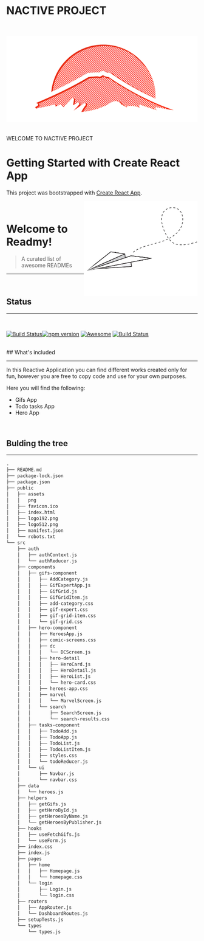 # NACTIVE PROJECT
<br>

![Logo](./docs/logo192.png)

<br>
WELCOME TO NACTIVE PROJECT

<br>

# Getting Started with Create React App

This project was bootstrapped with [Create React App](https://github.com/facebook/create-react-app).

<img src="./public/assets/resources/paper-airplane.png" width="300px" align="right" />

<br>

# Welcome to Readmy!

> A curated list of awesome READMEs
<hr>
<br>

## Status
<hr>
<br>

[![Build Status](https://img.shields.io/github/workflow/status/twbs/bootstrap/JS%20Tests/main?label=JS%20Tests&logo=github)](https://github.com/twbs/bootstrap/actions?query=workflow%3AJS+Tests+branch%3Amain)[![npm version](https://img.shields.io/npm/v/bootstrap)](https://www.npmjs.com/package/bootstrap) [![Awesome](https://cdn.rawgit.com/sindresorhus/awesome/d7305f38d29fed78fa85652e3a63e154dd8e8829/media/badge.svg)](https://github.com/sindresorhus/awesome#readme) [![Build Status](https://travis-ci.org/walternascimentobarroso/walternascimentobarroso.github.io.svg?branch=master)](https://travis-ci.org/walternascimentobarroso/walternascimentobarroso.github.io)

<br>
## What's included
<hr>

<p>In this Reactive Application you can find different works created only for fun, however you are free to copy code and use for your own purposes.</p>
<p>Here you will find the following:</p>

- Gifs App
- Todo tasks App
- Hero App 

<br>


## Bulding the tree
<hr>

```
.
├── README.md
├── package-lock.json
├── package.json
├── public
│   ├── assets
│   │   png
│   ├── favicon.ico
│   ├── index.html
│   ├── logo192.png
│   ├── logo512.png
│   ├── manifest.json
│   └── robots.txt
└── src
    ├── auth
    │   ├── authContext.js
    │   └── authReducer.js
    ├── components
    │   ├── gifs-component
    │   │   ├── AddCategory.js
    │   │   ├── GifExpertApp.js
    │   │   ├── GifGrid.js
    │   │   ├── GifGridItem.js
    │   │   ├── add-category.css
    │   │   ├── gif-expert.css
    │   │   ├── gif-grid-item.css
    │   │   └── gif-grid.css
    │   ├── hero-component
    │   │   ├── HeroesApp.js
    │   │   ├── comic-screens.css
    │   │   ├── dc
    │   │   │   └── DCScreen.js
    │   │   ├── hero-detail
    │   │   │   ├── HeroCard.js
    │   │   │   ├── HeroDetail.js
    │   │   │   ├── HeroList.js
    │   │   │   └── hero-card.css
    │   │   ├── heroes-app.css
    │   │   ├── marvel
    │   │   │   └── MarvelScreen.js
    │   │   └── search
    │   │       ├── SearchScreen.js
    │   │       └── search-results.css
    │   ├── tasks-component
    │   │   ├── TodoAdd.js
    │   │   ├── TodoApp.js
    │   │   ├── TodoList.js
    │   │   ├── TodoListItem.js
    │   │   ├── styles.css
    │   │   └── todoReducer.js
    │   └── ui
    │       ├── Navbar.js
    │       └── navbar.css
    ├── data
    │   └── heroes.js
    ├── helpers
    │   ├── getGifs.js
    │   ├── getHeroById.js
    │   ├── getHeroesByName.js
    │   └── getHeroesByPublisher.js
    ├── hooks
    │   ├── useFetchGifs.js
    │   └── useForm.js
    ├── index.css
    ├── index.js
    ├── pages
    │   ├── home
    │   │   ├── Homepage.js
    │   │   └── homepage.css
    │   └── login
    │       ├── Login.js
    │       └── login.css
    ├── routers
    │   ├── AppRouter.js
    │   └── DashboardRoutes.js
    ├── setupTests.js
    └── types
        └── types.js
```
